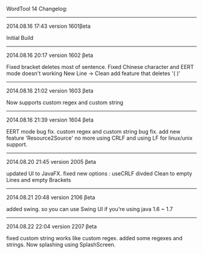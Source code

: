 WordTool 14 Changelog:

----

2014.08.16 17:43 
version 1601βeta

Initial Build

----

2014.08.16 20:17
version 1602 βeta

Fixed bracket deletes most of sentence.
Fixed Chinese character and EERT mode doesn't working
New Line -> Clean
add feature that deletes '( )'

----

2014.08.16 21:02
version 1603 βeta

Now supports custom regex and custom string

----

2014.08.16 21:39
version 1604 βeta

EERT mode bug fix.
custom regex and custom string bug fix.
add new feature 'Resource2Source'
no more using CRLF and using LF for linux/unix support.

----

2014.08.20 21:45
version 2005 βeta

updated UI to JavaFX.
fixed new options : useCRLF
divded Clean to empty Lines and empty Brackets

----
2014.08.21 20:48
version 2106 βeta

added swing. so you can use Swing UI if you're using java 1.6 ~ 1.7

----

2014.08.22 22:04
version 2207 βeta

fixed custom string works like custom regex.
added some regexes and strings.
Now splashing using SplashScreen.
